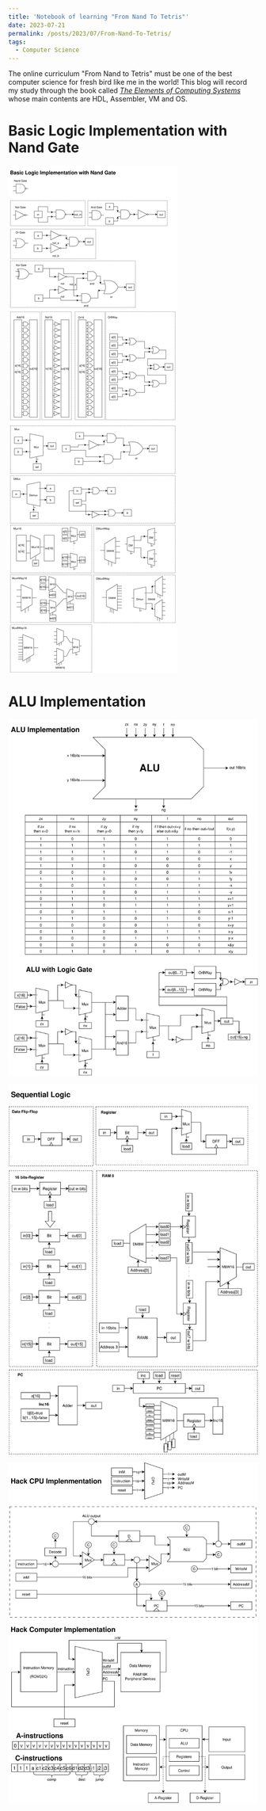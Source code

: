 ```yaml
---
title: 'Notebook of learning "From Nand To Tetris"'
date: 2023-07-21
permalink: /posts/2023/07/From-Nand-To-Tetris/
tags:
  - Computer Science
---
```


The online curriculum "From Nand to Tetris" must be one of the best computer science for fresh bird like me in the world! This blog will record my study through the book called [*The Elements of Computing Systems*](https://qianzehao123.github.io/files/TheElementsOfComputingSystems.pdf) whose main contents are HDL, Assembler, VM and OS.

# Basic Logic Implementation with Nand Gate
![](/images/blog-20230721-BasicLogic.png)

# ALU Implementation
![](/images/blog-20230721-ALU.png)

![](/images/blog-20230721-SequentialLogic.png)

![](/images/blog-20230721-Hack-computer.png)